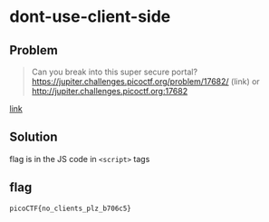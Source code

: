 # dont-use-client-side
## Problem
> Can you break into this super secure portal? https://jupiter.challenges.picoctf.org/problem/17682/ (link) or http://jupiter.challenges.picoctf.org:17682

[link](https://play.picoctf.org/practice/challenge/66)
## Solution
flag is in the JS code in `<script>` tags
## flag
`picoCTF{no_clients_plz_b706c5}`
